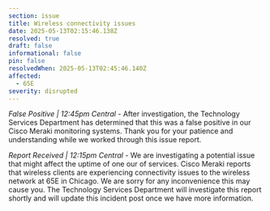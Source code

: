 ```yaml
---
section: issue
title: Wireless connectivity issues
date: 2025-05-13T02:15:46.138Z
resolved: true
draft: false
informational: false
pin: false
resolvedWhen: 2025-05-13T02:45:46.140Z
affected:
  - 65E
severity: disrupted
---
```

*False Positive | 12:45pm Central* - After investigation, the Technology Services Department has determined that this was a false positive in our Cisco Meraki monitoring systems. Thank you for your patience and understanding while we worked through this issue report.

*Report Received | 12:15pm Central* - We are investigating a potential issue that might affect the uptime of one our of services. Cisco Meraki reports that wireless clients are experiencing connectivity issues to the wireless network at 65E in Chicago. We are sorry for any inconvenience this may cause you. The Technology Services Department will investigate this report shortly and will update this incident post once we have more information.